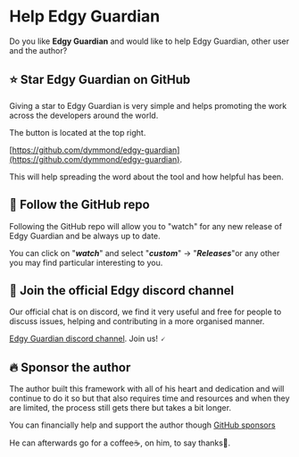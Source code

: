 # Help Edgy Guardian

Do you like **Edgy Guardian** and would like to help Edgy Guardian, other user and the author?

## ⭐ Star **Edgy Guardian** on GitHub

Giving a star to Edgy Guardian is very simple and helps promoting the work across the developers around the world.

The button is located at the top right.

[https://github.com/dymmond/edgy-guardian](https://github.com/dymmond/edgy-guardian).

This will help spreading the word about the tool and how helpful has been.

## 👀 Follow the GitHub repo

Following the GitHub repo will allow you to "watch" for any new release of Edgy Guardian and be always up to date.

You can click on "***watch***" and select "***custom***" -> "***Releases***"or any other you may find particular
interesting to you.

## 💬 Join the official Edgy discord channel

Our official chat is on discord, we find it very useful and free for people to discuss issues, helping and contributing
in a more organised manner.

<a href="https://discord.gg/eMrM9sWWvu" target="_blank">Edgy Guardian discord channel</a>. Join us! 🗸

## 🔥 Sponsor the author

The author built this framework with all of his heart and dedication and will continue to do it so but that also
requires time and resources and when they are limited, the process still gets there but takes a bit longer.

You can financially help and support the author though [GitHub sponsors](https://github.com/sponsors/tarsil)

He can afterwards go for a coffee☕, on him, to say thanks🙏.
